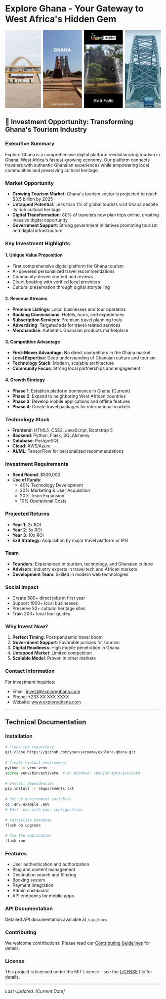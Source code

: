 # Explore Ghana - Your Gateway to West Africa's Hidden Gem

![Explore Ghana Banner](static/images/banner.jpg)

## 🌟 Investment Opportunity: Transforming Ghana's Tourism Industry

### Executive Summary
Explore Ghana is a comprehensive digital platform revolutionizing tourism in Ghana, West Africa's fastest-growing economy. Our platform connects travelers with authentic Ghanaian experiences while empowering local communities and preserving cultural heritage.

### Market Opportunity
- **Growing Tourism Market**: Ghana's tourism sector is projected to reach $3.5 billion by 2025
- **Untapped Potential**: Less than 1% of global tourists visit Ghana despite its rich cultural heritage
- **Digital Transformation**: 80% of travelers now plan trips online, creating massive digital opportunity
- **Government Support**: Strong government initiatives promoting tourism and digital infrastructure

### Key Investment Highlights

#### 1. Unique Value Proposition
- First comprehensive digital platform for Ghana tourism
- AI-powered personalized travel recommendations
- Community-driven content and reviews
- Direct booking with verified local providers
- Cultural preservation through digital storytelling

#### 2. Revenue Streams
- **Premium Listings**: Local businesses and tour operators
- **Booking Commissions**: Hotels, tours, and experiences
- **Subscription Services**: Premium travel planning tools
- **Advertising**: Targeted ads for travel-related services
- **Merchandise**: Authentic Ghanaian products marketplace

#### 3. Competitive Advantage
- **First-Mover Advantage**: No direct competitors in the Ghana market
- **Local Expertise**: Deep understanding of Ghanaian culture and tourism
- **Technology Stack**: Modern, scalable architecture
- **Community Focus**: Strong local partnerships and engagement

#### 4. Growth Strategy
- **Phase 1**: Establish platform dominance in Ghana (Current)
- **Phase 2**: Expand to neighboring West African countries
- **Phase 3**: Develop mobile applications and offline features
- **Phase 4**: Create travel packages for international markets

### Technology Stack
- **Frontend**: HTML5, CSS3, JavaScript, Bootstrap 5
- **Backend**: Python, Flask, SQLAlchemy
- **Database**: PostgreSQL
- **Cloud**: AWS/Azure
- **AI/ML**: TensorFlow for personalized recommendations

### Investment Requirements
- **Seed Round**: $500,000
- **Use of Funds**:
  - 40% Technology Development
  - 30% Marketing & User Acquisition
  - 20% Team Expansion
  - 10% Operational Costs

### Projected Returns
- **Year 1**: 2x ROI
- **Year 2**: 5x ROI
- **Year 3**: 10x ROI
- **Exit Strategy**: Acquisition by major travel platform or IPO

### Team
- **Founders**: Experienced in tourism, technology, and Ghanaian culture
- **Advisors**: Industry experts in travel tech and African markets
- **Development Team**: Skilled in modern web technologies

### Social Impact
- Create 500+ direct jobs in first year
- Support 1000+ local businesses
- Preserve 50+ cultural heritage sites
- Train 200+ local tour guides

### Why Invest Now?
1. **Perfect Timing**: Post-pandemic travel boom
2. **Government Support**: Favorable policies for tourism
3. **Digital Readiness**: High mobile penetration in Ghana
4. **Untapped Market**: Limited competition
5. **Scalable Model**: Proven in other markets

### Contact Information
For investment inquiries:
- Email: invest@exploreghana.com
- Phone: +233 XX XXX XXXX
- Website: www.exploreghana.com

---

## Technical Documentation

### Installation
```bash
# Clone the repository
git clone https://github.com/yourusername/explore-ghana.git

# Create virtual environment
python -m venv venv
source venv/bin/activate  # On Windows: venv\Scripts\activate

# Install dependencies
pip install -r requirements.txt

# Set up environment variables
cp .env.example .env
# Edit .env with your configuration

# Initialize database
flask db upgrade

# Run the application
flask run
```

### Features
- User authentication and authorization
- Blog and content management
- Destination search and filtering
- Booking system
- Payment integration
- Admin dashboard
- API endpoints for mobile apps

### API Documentation
Detailed API documentation available at `/api/docs`

### Contributing
We welcome contributions! Please read our [Contributing Guidelines](CONTRIBUTING.md) for details.

### License
This project is licensed under the MIT License - see the [LICENSE](LICENSE) file for details.

---

*Last Updated: [Current Date]*